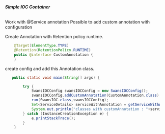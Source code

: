 ###### **Simple IOC Container**
Work with @Service annotation
Possible to add custom annotation with configuration


Create Annotation with Retention policy runtime.
```java
    @Target(ElementType.TYPE)
    @Retention(RetentionPolicy.RUNTIME)
    public @interface CustomAnnotation {
    }
 ```

create config and add this Annotation class.
```java
   public static void main(String[] args) {

        try {
            SwansIOCConfig swansIOCConfig = new SwansIOCConfig();
            swansIOCConfig.addCustomAnnotation(CustomAnnotation.class);
            run(SwansIOC.class,swansIOCConfig);
            Set<ServiceDetails> serviceWithAnnotation = getServiceWithAnnotation(CustomAnnotation.class);
            System.out.println("classes with customAnnotation : "+serviceWithAnnotation);
        } catch (InstanceCreationException e) {
            e.printStackTrace();
        }
    }
   ```
